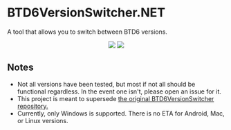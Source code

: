 # BTD6VersionSwitcher.NET
A tool that allows you to switch between BTD6 versions.
<p align="center">
    <a alt="Downloads">
        <img src="https://img.shields.io/github/downloads/BowDown097/BTD6VersionSwitcher.NET/total" /></a>
    <a href="https://discord.gg/MmnUCWV" alt="Discord">
        <img src="https://img.shields.io/discord/504782676331331584" /></a>
</p>

## Notes
- Not all versions have been tested, but most if not all should be functional regardless. In the event one isn't, please open an issue for it.
- This project is meant to supersede [the original BTD6VersionSwitcher repository.](https://github.com/BowDown097/BTD6VersionSwitcher)
- Currently, only Windows is supported. There is no ETA for Android, Mac, or Linux versions.